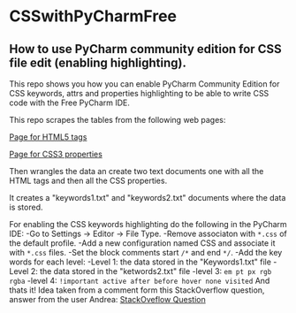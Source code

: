 # CSSwithPyCharmFree
## How to use PyCharm community edition for CSS file edit (enabling highlighting).

This repo shows you how you can enable PyCharm Community Edition for CSS keywords, attrs and properties highlighting to be able to write CSS code with the Free PyCharm IDE.

This repo scrapes the tables from the following web pages:

[Page for HTML5 tags](https://www.tutorialrepublic.com/html-reference/html5-tags.php)

[Page for CSS3 properties](https://www.tutorialrepublic.com/css-reference/css3-properties.php)

Then wrangles the data an create two text documents one with all the HTML tags and then all the CSS properties. 

It creates a "keywords1.txt" and "keywords2.txt" documents where the data is stored.

For enabling the CSS keywords highlighting do the following in the PyCharm IDE:
-Go to Settings -> Editor -> File Type. 
-Remove associaton with `*.css` of the default profile.
-Add a new configuration named CSS and associate it with `*.css` files. 
-Set the block comments start `/*` and end `*/`.
-Add the key words for each level:
 -Level 1: the data stored in the "Keywords1.txt" file
 -Level 2: the data stored in the "ketwords2.txt" file
 -level 3: 
 ``
 em
 pt
 px
 rgb
 rgba
 ``
 -level 4:
 ``
 !important
 active
 after
 before
 hover
 none
 visited
 ``
And thats it!
Idea taken from a comment form this StackOverflow question, answer from the user Andrea:
[StackOveflow Question](https://stackoverflow.com/questions/20986720/pycharm-is-community-edition-able-to-highlight-css-javascript)
